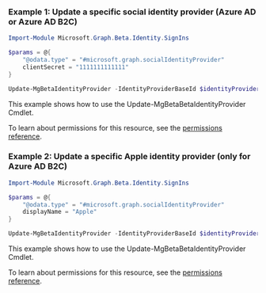 ### Example 1: Update a specific <strong>social identity provider</strong> (Azure AD or Azure AD B2C)

```powershellImport-Module Microsoft.Graph.Beta.Identity.SignIns

$params = @{
	"@odata.type" = "#microsoft.graph.socialIdentityProvider"
	clientSecret = "1111111111111"
}

Update-MgBetaIdentityProvider -IdentityProviderBaseId $identityProviderBaseId -BodyParameter $params
```
This example shows how to use the Update-MgBetaBetaIdentityProvider Cmdlet.
To learn about permissions for this resource, see the [permissions reference](/graph/permissions-reference).

### Example 2: Update a specific <strong>Apple identity provider</strong> (only for Azure AD B2C)

```powershellImport-Module Microsoft.Graph.Beta.Identity.SignIns

$params = @{
	"@odata.type" = "#microsoft.graph.socialIdentityProvider"
	displayName = "Apple"
}

Update-MgBetaIdentityProvider -IdentityProviderBaseId $identityProviderBaseId -BodyParameter $params
```
This example shows how to use the Update-MgBetaBetaIdentityProvider Cmdlet.
To learn about permissions for this resource, see the [permissions reference](/graph/permissions-reference).

